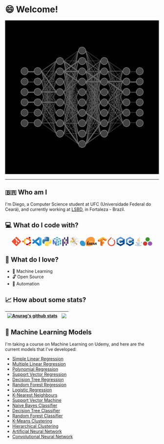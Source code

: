 # 😄 Welcome!

![GIF](fullyconnected.gif)

---
## 🇧🇷 Who am I
I'm Diego, a Computer Science student at UFC (Universidade Federal do Ceará), and currently working at [LSBD](https://lsbd.ufc.br/), in Fortaleza - Brazil.

## 💻 What do I code with?
<div align="center">
  <code><img height="30" src="./icons/Git-Icon-1788C.png"></code>
  <code><img height="30" src="./icons/Ubuntu-Logo.png"></code>
  <code><img height="30" src="./icons/Visual_Studio_Code_1.35_icon.svg.png"></code>
  <code><img height="30" src="./icons/Python-logo-notext.svg.png"></code>
  <code><img height="30" src="./icons/numpy-logo-479C24EC79-seeklogo.com.png"></code>
  <code><img height="30" src="./icons/1200px-Pandas_mark.svg.png"></code>
  <code><img height="30" src="./icons/Created_with_Matplotlib-logo.svg.png"></code>
  <code><img height="30" src="./icons/2560px-Scikit_learn_logo_small.svg.png"></code>
  <code><img height="30" src="./icons/Tensorflow_logo.svg.png"></code>
  <code><img height="30" src="./icons/640px-PyTorch_logo_icon.svg.png"></code>
  <code><img height="30" src="./icons/C_Logo.png"></code>
  <code><img height="30" src="./icons/ISO_C++_Logo.svg.png"></code>
  <code><img height="30" src="./icons/1200px-Java_programming_language_logo.svg.png"></code>
  <code><img height="30" src="./icons/743164.png"></code>
 </div>

## 💜 What do I love?
- 🧠 Machine Learning
- 🔓 Open Source
- 🤖 Automation

## 📈 How about some stats?

| <a href="https://github.com/rabdiego/github-readme-stats"><img align="center" src="https://github-readme-stats.vercel.app/api?username=rabdiego&show_icons=true&include_all_commits=true&theme=radical&hide_border=true" alt="Anurag's github stats" /></a> | <a href="https://github.com/rabdiego/github-readme-stats"><img align="center" src="https://github-readme-stats.vercel.app/api/top-langs/?username=rabdiego&layout=compact&theme=radical&hide_border=true" /></a> |
| ------------- | ------------- |

## 🧠 Machine Learning Models
I'm taking a course on Machine Learning on Udemy, and here are the current models that I've developed:
- [Simple Linear Regression](https://github.com/nikrs14/simple-linear-regression.git)
- [Multiple Linear Regression](https://github.com/nikrs14/multiple-linear-regression.git)
- [Polynomial Regression](https://github.com/nikrs14/polynomial-regression.git)
- [Support Vector Regression](https://github.com/nikrs14/support-vector-regression.git)
- [Decision Tree Regression](https://github.com/nikrs14/decision-tree-regression.git)
- [Random Forest Regression](https://github.com/nikrs14/random-forest-regression.git)
- [Logistic Regression](https://github.com/nikrs14/logistic-regression.git)
- [K-Nearest Neighbours](https://github.com/nikrs14/k-nn.git)
- [Support Vector Machine](https://github.com/nikrs14/support-vector-machine.git)
- [Naive Bayes Classifier](https://github.com/nikrs14/naive-bayes-classifier.git)
- [Decision Tree Classifier](https://github.com/nikrs14/decision-tree-classifier.git)
- [Random Forest Classifier](https://github.com/nikrs14/random-forest-classifier.git)
- [K-Means Clustering](https://github.com/nikrs14/k-means-clustering.git)
- [Hierarchical Clustering](https://github.com/nikrs14/hierarchical-clustering.git)
- [Artificial Neural Network](https://github.com/nikrs14/artificial-neural-network.git)
- [Convolutional Neural Network](https://github.com/nikrs14/convolutional-neural-network.git)

